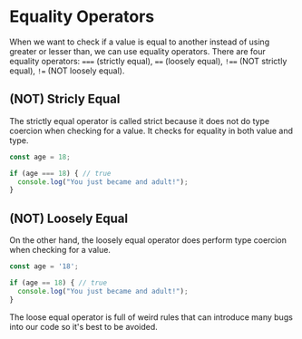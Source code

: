 # Equality Operators
When we want to check if a value is equal to another instead of using greater or lesser than, we can use equality operators. There are four equality operators: `===` (strictly equal), `==` (loosely equal), `!==` (NOT strictly equal), `!=` (NOT loosely equal).

## (NOT) Stricly Equal
The strictly equal operator is called strict because it does not do type coercion when checking for a value. It checks for equality in both value and type.

```javascript
const age = 18;

if (age === 18) { // true
  console.log("You just became and adult!");
}
```

## (NOT) Loosely Equal
On the other hand, the loosely equal operator does perform type coercion when checking for a value.

```javascript
const age = '18';

if (age == 18) { // true
  console.log("You just became and adult!");
}
```

The loose equal operator is full of weird rules that can introduce many bugs into our code so it's best to be avoided.